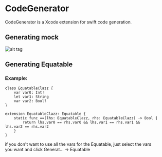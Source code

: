 # CodeGenerator
CodeGenerator is a Xcode extension for swift code generation.

## Generating mock
![alt tag](https://j.gifs.com/pgVEVr.gif)

## Generating Equatable
### Example:
```
class EquatableClazz {
    var var0: Int!
    let var1: String
    var var2: Bool?
}
```

```
extension EquatableClazz: Equatable {
    static func ==(lhs: EquatableClazz, rhs: EquatableClazz) -> Bool {
        return lhs.var0 == rhs.var0 && lhs.var1 == rhs.var1 && lhs.var2 == rhs.var2
    }
}
```

if you don't want to use all the vars for the Equatable, just select the vars you want and click Generat... -> Equatable
